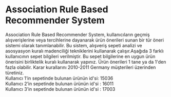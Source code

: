 # Association Rule Based Recommender System
Association Rule Based Recommender System, kullanıcıların geçmiş alışverişlerine veya tercihlerine dayanarak ürün önerileri sunan bir tür öneri sistemi olarak tanımlanabilir. Bu sistem, alışveriş sepeti analizi ve asosyasyon kuralı madenciliği tekniklerini kullanarak çalışır.Aşağıda 3 farklı kullanıcının sepet bilgileri verilmiştir. Bu sepet bilgilerine en uygun ürün önerisini birliktelik kuralı kullanarak yapınız. Ürün önerileri 1 tane ya da 1'den fazla olabilir. Karar kurallarını 2010-2011 Germany müşterileri üzerinden türetiniz.
<br>
Kullanıcı 1’in sepetinde bulunan ürünün id'si: 15036 <br>
Kullanıcı 2’in sepetinde bulunan ürünün id'si : 16011 <br>
Kullanıcı 3’in sepetinde bulunan ürünün id'si : 17003 <br>
